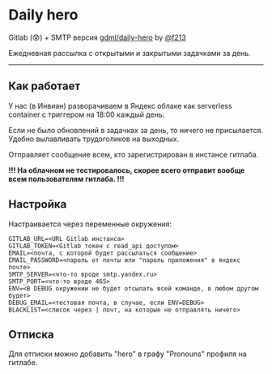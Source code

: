 # Daily hero

Gitlab (😰) + SMTP версия [gdml/daily-hero](https://github.com/gdml/daily-hero) by [@f213](https://github.com/f213)

Ежедневная рассылка с открытыми и закрытыми задачками за день.

--- 

## Как работает

У нас (в Инвиан) разворачиваем в Яндекс облаке как serverless container с триггером на 18:00 каждый день.

Если не было обновлений в задачках за день, то ничего не присылается. Удобно вылавливать трудоголиков на выходных.

Отправляет сообщение всем, кто зарегистрирован в инстансе гитлаба. 

**!!! На облачном не тестировалось, скорее всего отправит вообще всем пользователям гитлаба. !!!**

## Настройка

Настраивается через переменные окружения:

```
GITLAB_URL=<URL Gitlab инстанса>
GITLAB_TOKEN=<Gitlab токен с read_api доступом>
EMAIL=<почта, с которой будет рассылаться сообщение>
EMAIL_PASSWORD=<пароль от почты или "пароль приложения" в яндекс почте>
SMTP_SERVER=<что-то вроде smtp.yandex.ru>
SMTP_PORT=<что-то вроде 465>
ENV=<В DEBUG окружении не будет отсылать всей команде, в любом другом будет>
DEBUG_EMAIL=<тестовая почта, в случае, если ENV=DEBUG>
BLACKLIST=<список через | почт, на которые не отправлять ничего>
```

## Отписка

Для отписки можно добавить "hero" в графу "Pronouns" профиля на гитлабе.
